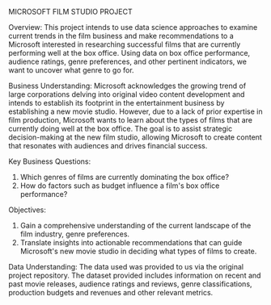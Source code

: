 MICROSOFT FILM STUDIO PROJECT

Overview:
This project intends to use data science approaches to examine current trends in the film business and make recommendations to a Microsoft interested in researching successful films that are currently performing well at the box office. Using data on box office performance, audience ratings, genre preferences, and other pertinent indicators, we want to uncover what genre to go for.

Business Understanding:
Microsoft acknowledges the growing trend of large corporations delving into original video content development and intends to establish its footprint in the entertainment business by establishing a new movie studio. However, due to a lack of prior expertise in film production, Microsoft wants to learn about the types of films that are currently doing well at the box office. The goal is to assist strategic decision-making at the new film studio, allowing Microsoft to create content that resonates with audiences and drives financial success.

Key Business Questions:
1. Which genres of films are currently dominating the box office?
2. How do factors such as budget influence a film's box office performance?

Objectives:
1. Gain a comprehensive understanding of the current landscape of the film industry, genre preferences.
2. Translate insights into actionable recommendations that can guide Microsoft's new movie studio in deciding what types of films to create.

Data Understanding:
The data used was provided to us via the original project repository. 
The dataset provided includes information on recent and past movie releases, audience ratings and reviews, genre classifications, production budgets and revenues and other relevant metrics. 
